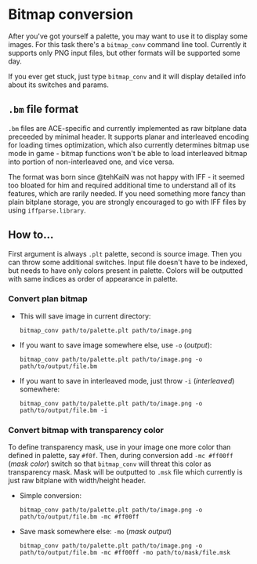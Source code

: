 # Bitmap conversion

After you've got yourself a palette, you may want to use it to display some images. For this task there's a `bitmap_conv` command line tool. Currently it supports only PNG input files, but other formats will be supported some day.

If you ever get stuck, just type `bitmap_conv` and it will display detailed info about its switches and params.

## `.bm` file format

`.bm` files are ACE-specific and currently implemented as raw bitplane data preceeded by minimal header. It supports planar and interleaved encoding for loading times optimization, which also currently determines bitmap use mode in game - bitmap functions won't be able to load interleaved bitmap into portion of non-interleaved one, and vice versa.

The format was born since @tehKaiN was not happy with IFF - it seemed too bloated for him and required additional time to understand all of its features, which are rarily needed. If you need something more fancy than plain bitplane storage, you are strongly encouraged to go with IFF files by using `iffparse.library`.

## How to...

First argument is always `.plt` palette, second is source image. Then you can throw some additional switches. Input file doesn't have to be indexed, but needs to have only colors present in palette. Colors will be outputted with same indices as order of appearance in palette.

### Convert plan bitmap

- This will save image in current directory:

  `bitmap_conv path/to/palette.plt path/to/image.png`

- If you want to save image somewhere else, use `-o` (_output_):

  `bitmap_conv path/to/palette.plt path/to/image.png -o path/to/output/file.bm`

- If you want to save in interleaved mode, just throw `-i` (_interleaved_) somewhere:

  `bitmap_conv path/to/palette.plt path/to/image.png -o path/to/output/file.bm -i`

### Convert bitmap with transparency color

To define transparency mask, use in your image one more color than defined in palette, say `#f0f`. Then, during conversion add `-mc #ff00ff` (_mask color_) switch so that `bitmap_conv` will threat this color as transparency mask. Mask will be outputted to `.msk` file which currently is just raw bitplane with width/height header.

- Simple conversion:

  `bitmap_conv path/to/palette.plt path/to/image.png -o path/to/output/file.bm -mc #ff00ff`

- Save mask somewhere else: `-mo` (_mask output_)

  `bitmap_conv path/to/palette.plt path/to/image.png -o path/to/output/file.bm -mc #ff00ff -mo path/to/mask/file.msk`
